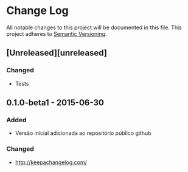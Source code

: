# Change Log
All notable changes to this project will be documented in this file.
This project adheres to [Semantic Versioning](http://semver.org/).

## [Unreleased][unreleased]
### Changed
- Tests

## 0.1.0-beta1 - 2015-06-30
### Added
- Versão inicial adicionada ao repositório público github

### Changed
- http://keepachangelog.com/
